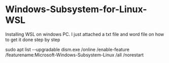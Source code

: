 # Windows-Subsystem-for-Linux-WSL
Installing WSL on windows PC.
 I just attached a txt file and word file on how to get it done step by step

sudo apt list --upgradable
dism.exe /online /enable-feature /featurename:Microsoft-Windows-Subsystem-Linux /all /norestart

